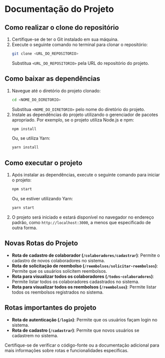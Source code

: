 # Documentação do Projeto

## Como realizar o clone do repositório
1. Certifique-se de ter o Git instalado em sua máquina.
2. Execute o seguinte comando no terminal para clonar o repositório:
    ```bash
    git clone <URL_DO_REPOSITORIO>
    ```
    Substitua `<URL_DO_REPOSITORIO>` pela URL do repositório do projeto.

## Como baixar as dependências
1. Navegue até o diretório do projeto clonado:
    ```bash
    cd <NOME_DO_DIRETORIO>
    ```
    Substitua `<NOME_DO_DIRETORIO>` pelo nome do diretório do projeto.
2. Instale as dependências do projeto utilizando o gerenciador de pacotes apropriado. Por exemplo, se o projeto utiliza Node.js e npm:
    ```bash
    npm install
    ```
    Ou, se utiliza Yarn:
    ```bash
    yarn install
    ```

## Como executar o projeto
1. Após instalar as dependências, execute o seguinte comando para iniciar o projeto:
    ```bash
    npm start
    ```
    Ou, se estiver utilizando Yarn:
    ```bash
    yarn start
    ```
2. O projeto será iniciado e estará disponível no navegador no endereço padrão, como `http://localhost:3000`, a menos que especificado de outra forma.
## Novas Rotas do Projeto

- **Rota de cadastro de colaborador (`/colaboradores/cadastrar`)**: Permite o cadastro de novos colaboradores no sistema.
- **Rota de solicitação de reembolso (`/reembolsos/solicitar-reembolsos`)**: Permite que os usuários solicitem reembolsos.
- **Rota para visualizar todos os colaboradores (`/todos-colaboradores`)**: Permite listar todos os colaboradores cadastrados no sistema.
- **Rota para visualizar todos os reembolsos (`/reembolsos`)**: Permite listar todos os reembolsos registrados no sistema.
## Rotas importantes do projeto


- **Rota de autenticação (`/login`)**: Permite que os usuários façam login no sistema.
- **Rota de cadastro (`/cadastrar`)**: Permite que novos usuários se cadastrem no sistema.

Certifique-se de verificar o código-fonte ou a documentação adicional para mais informações sobre rotas e funcionalidades específicas.

